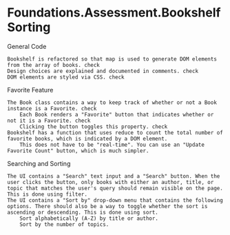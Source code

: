 # Foundations.Assessment.BookshelfSorting


General Code

    Bookshelf is refactored so that map is used to generate DOM elements from the array of books. check
    Design choices are explained and documented in comments. check
    DOM elements are styled via CSS. check

Favorite Feature

    The Book class contains a way to keep track of whether or not a Book instance is a Favorite. check
        Each Book renders a "Favorite" button that indicates whether or not it is a Favorite. check
        Clicking the button toggles this property. check
    Bookshelf has a function that uses reduce to count the total number of favorite books, which is indicated by a DOM element.
        This does not have to be "real-time". You can use an "Update Favorite Count" button, which is much simpler.

Searching and Sorting

    The UI contains a "Search" text input and a "Search" button. When the user clicks the button, only books with either an author, title, or topic that matches the user's query should remain visible on the page. This is done using filter.
    The UI contains a "Sort by" drop-down menu that contains the following options. There should also be a way to toggle whether the sort is ascending or descending. This is done using sort.
        Sort alphabetically (A-Z) by title or author.
        Sort by the number of topics.
